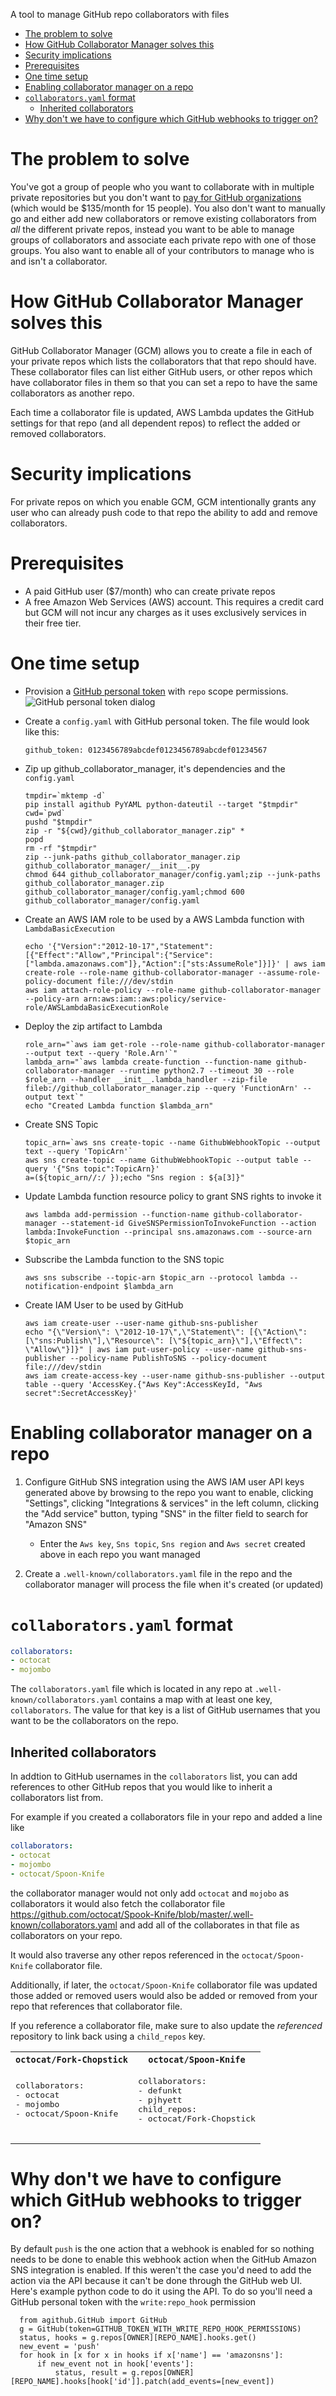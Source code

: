 A tool to manage GitHub repo collaborators with files

* [The problem to solve](#the-problem-to-solve)
* [How GitHub Collaborator Manager solves this](#how-github-collaborator-manager-solves-this)
* [Security implications](#security-implications)
* [Prerequisites](#prerequisites)
* [One time setup](#one-time-setup)
* [Enabling collaborator manager on a repo](#enabling-collaborator-manager-on-a-repo)
* [`collaborators.yaml` format](#collaboratorsyaml-format)
  * [Inherited collaborators](#inherited-collaborators)
* [Why don't we have to configure which GitHub webhooks to trigger on?](#why-dont-we-have-to-configure-which-github-webhooks-to-trigger-on)

# The problem to solve

You've got a group of people who you want to collaborate with in multiple
private repositories but you don't want to [pay for GitHub organizations](https://github.com/pricing)
 (which would be $135/month for 15 people). You also don't want to manually go
and either add new collaborators or remove existing collaborators from *all* the
different private repos, instead you want to be able to manage groups of
collaborators and associate each private repo with one of those groups. You also
want to enable all of your contributors to manage who is and isn't a
collaborator.

# How GitHub Collaborator Manager solves this

GitHub Collaborator Manager (GCM) allows you to create a file in each of your
private repos which lists the collaborators that that repo should have. These
collaborator files can list either GitHub users, or other repos which have
collaborator files in them so that you can set a repo to have the same
collaborators as another repo.

Each time a collaborator file is updated, AWS Lambda updates the GitHub
settings for that repo (and all dependent repos) to reflect the added or
removed collaborators.

# Security implications

For private repos on which you enable GCM, GCM intentionally grants any user who
can already push code to that repo the ability to add and remove collaborators.

# Prerequisites

* A paid GitHub user ($7/month) who can create private repos
* A free Amazon Web Services (AWS) account. This requires a credit card but GCM
  will not incur any charges as it uses exclusively services in their free tier.

# One time setup

* Provision a [GitHub personal token](https://github.com/settings/tokens) with
  `repo` scope permissions.
  ![GitHub personal token dialog](https://raw.githubusercontent.com/gene1wood/github-collaborator-manager/master/docs/github-personal-token-scope.png)
* Create a `config.yaml` with GitHub personal token. The file would look like
  this:

      github_token: 0123456789abcdef0123456789abcdef01234567

* Zip up github_collaborator_manager, it's dependencies and the `config.yaml`

      tmpdir=`mktemp -d`
      pip install agithub PyYAML python-dateutil --target "$tmpdir"
      cwd=`pwd`
      pushd "$tmpdir"
      zip -r "${cwd}/github_collaborator_manager.zip" *
      popd
      rm -rf "$tmpdir"
      zip --junk-paths github_collaborator_manager.zip github_collaborator_manager/__init__.py
      chmod 644 github_collaborator_manager/config.yaml;zip --junk-paths github_collaborator_manager.zip github_collaborator_manager/config.yaml;chmod 600 github_collaborator_manager/config.yaml
        
* Create an AWS IAM role to be used by a AWS Lambda function with `LambdaBasicExecution`

      echo '{"Version":"2012-10-17","Statement":[{"Effect":"Allow","Principal":{"Service":["lambda.amazonaws.com"]},"Action":["sts:AssumeRole"]}]}' | aws iam create-role --role-name github-collaborator-manager --assume-role-policy-document file:///dev/stdin
      aws iam attach-role-policy --role-name github-collaborator-manager --policy-arn arn:aws:iam::aws:policy/service-role/AWSLambdaBasicExecutionRole

* Deploy the zip artifact to Lambda

      role_arn="`aws iam get-role --role-name github-collaborator-manager --output text --query 'Role.Arn'`"
      lambda_arn="`aws lambda create-function --function-name github-collaborator-manager --runtime python2.7 --timeout 30 --role $role_arn --handler __init__.lambda_handler --zip-file fileb://github_collaborator_manager.zip --query 'FunctionArn' --output text`"
      echo "Created Lambda function $lambda_arn"

* Create SNS Topic

      topic_arn=`aws sns create-topic --name GithubWebhookTopic --output text --query 'TopicArn'`
      aws sns create-topic --name GithubWebhookTopic --output table --query '{"Sns topic":TopicArn}'
      a=(${topic_arn//:/ });echo "Sns region : ${a[3]}"

* Update Lambda function resource policy to grant SNS rights to invoke it

      aws lambda add-permission --function-name github-collaborator-manager --statement-id GiveSNSPermissionToInvokeFunction --action lambda:InvokeFunction --principal sns.amazonaws.com --source-arn $topic_arn

* Subscribe the Lambda function to the SNS topic

      aws sns subscribe --topic-arn $topic_arn --protocol lambda --notification-endpoint $lambda_arn

* Create IAM User to be used by GitHub

      aws iam create-user --user-name github-sns-publisher
      echo "{\"Version\": \"2012-10-17\",\"Statement\": [{\"Action\": [\"sns:Publish\"],\"Resource\": [\"${topic_arn}\"],\"Effect\": \"Allow\"}]}" | aws iam put-user-policy --user-name github-sns-publisher --policy-name PublishToSNS --policy-document file:///dev/stdin
      aws iam create-access-key --user-name github-sns-publisher --output table --query 'AccessKey.{"Aws Key":AccessKeyId, "Aws secret":SecretAccessKey}'

# Enabling collaborator manager on a repo

1. Configure GitHub SNS integration using the AWS IAM user API keys generated above
   by browsing to the repo you want to enable, clicking "Settings", clicking
   "Integrations & services" in the left column, clicking the "Add service"
   button, typing "SNS" in the filter field to search for "Amazon SNS"
    * Enter the `Aws key`, `Sns topic`, `Sns region` and `Aws secret` created above
      in each repo you want managed

2. Create a `.well-known/collaborators.yaml` file in the repo and the collaborator
   manager will process the file when it's created (or updated)

# `collaborators.yaml` format

```yaml
collaborators:
- octocat
- mojombo
```

The `collaborators.yaml` file which is located in any repo at `.well-known/collaborators.yaml`
contains a map with at least one key, `collaborators`. The value for that key is a 
list of GitHub usernames that you want to be the collaborators on the repo.

## Inherited collaborators

In addtion to GitHub usernames in the `collaborators` list, you can add
references to other GitHub repos that you would like to inherit a collaborators
list from.

For example if you created a collaborators file in your repo and added a line
like 

```yaml
collaborators:
- octocat
- mojombo
- octocat/Spoon-Knife
```
    
the collaborator manager would not only add `octocat` and `mojobo` as
collaborators it would also fetch the collaborator file
https://github.com/octocat/Spook-Knife/blob/master/.well-known/collaborators.yaml
and add all of the collaborates in that file as collaborators on your repo.

It would also traverse any other repos referenced in the `octocat/Spoon-Knife`
collaborator file.

Additionally, if later, the `octocat/Spoon-Knife` collaborator file was updated
those added or removed users would also be added or removed from your repo that
references that collaborator file.

If you reference a collaborator file, make sure to also update the *referenced*
repository to link back using a `child_repos` key.

<table>
<tr><th><code>octocat/Fork-Chopstick</code></th><th><code>octocat/Spoon-Knife</code></th></tr>
<tr><td>
   <pre lang="yaml">
collaborators:
- octocat
- mojombo
- octocat/Spoon-Knife
   </pre>
</td>
<td>
  <pre lang="yaml">
collaborators:
- defunkt
- pjhyett
child_repos:
- octocat/Fork-Chopstick
  </pre>
</td>
</tr>
</table>

# Why don't we have to configure which GitHub webhooks to trigger on?

By default `push` is the
one action that a webhook is enabled for so nothing needs to be done to enable
this webhook action when the GitHub Amazon SNS integration is enabled. If
this weren't the case you'd need to add the action via the API because it 
can't be done through the GitHub web UI. Here's example python code to do it
using the API. To do so you'll need a GitHub personal token with the 
`write:repo_hook` permission

      from agithub.GitHub import GitHub
      g = GitHub(token=GITHUB_TOKEN_WITH_WRITE_REPO_HOOK_PERMISSIONS)
      status, hooks = g.repos[OWNER][REPO_NAME].hooks.get()
      new_event = 'push'
      for hook in [x for x in hooks if x['name'] == 'amazonsns']:
          if new_event not in hook['events']:
              status, result = g.repos[OWNER][REPO_NAME].hooks[hook['id']].patch(add_events=[new_event])
